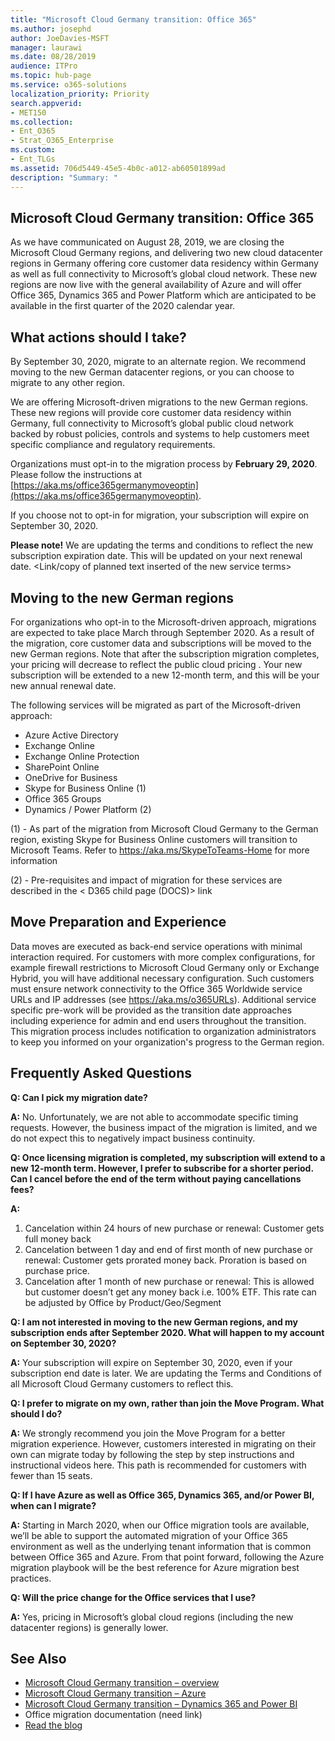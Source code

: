 ```yaml
---
title: "Microsoft Cloud Germany transition: Office 365"
ms.author: josephd
author: JoeDavies-MSFT
manager: laurawi
ms.date: 08/28/2019
audience: ITPro
ms.topic: hub-page
ms.service: o365-solutions
localization_priority: Priority
search.appverid:
- MET150
ms.collection: 
- Ent_O365
- Strat_O365_Enterprise
ms.custom:
- Ent_TLGs
ms.assetid: 706d5449-45e5-4b0c-a012-ab60501899ad
description: "Summary: "
---
```


## Microsoft Cloud Germany transition: Office 365

As we have communicated on August 28, 2019, we are closing the Microsoft Cloud Germany regions, and delivering two new cloud datacenter regions in Germany offering core customer data residency within Germany as well as full connectivity to Microsoft’s global cloud network. These new regions are now live with the general availability of Azure and will offer Office 365, Dynamics 365 and Power Platform which are anticipated to be available in the first quarter of the 2020 calendar year.

## What actions should I take?

By September 30, 2020, migrate to an alternate region. We recommend moving to the new German datacenter regions, or you can choose to migrate to any other region.

We are offering Microsoft-driven migrations to the new German regions.  These new regions will provide core customer data residency within Germany, full connectivity to Microsoft’s global public cloud network backed by robust policies, controls and systems to help customers meet specific compliance and regulatory requirements.

Organizations must opt-in to the migration process by **February 29, 2020**.  Please follow the instructions at [https://aka.ms/office365germanymoveoptin](https://aka.ms/office365germanymoveoptin). 

If you choose not to opt-in for migration, your subscription will expire on September 30, 2020. 

**Please note!** We are updating the terms and conditions to reflect the new subscription expiration date. This will be updated on your next renewal date. <Link/copy of planned text inserted of the new service terms>

## Moving to the new German regions

For organizations who opt-in to the Microsoft-driven approach, migrations are expected to take place March through September 2020. As a result of the migration, core customer data and subscriptions will be moved to the new German regions. Note that after the subscription migration completes, your pricing will decrease to reflect the public cloud pricing <link to pricing page>. Your new subscription will be extended to a new 12-month term, and this will be your new annual renewal date. 

The following services will be migrated as part of the Microsoft-driven approach:

- Azure Active Directory
- Exchange Online
- Exchange Online Protection
- SharePoint Online
- OneDrive for Business
- Skype for Business Online (1)
- Office 365 Groups
- Dynamics / Power Platform (2)

(1) - As part of the migration from Microsoft Cloud Germany to the German region, existing Skype for Business Online customers will transition to Microsoft Teams. Refer to https://aka.ms/SkypeToTeams-Home for more information

(2) - Pre-requisites and impact of migration for these services are described in the < D365 child page (DOCS)> link


## Move Preparation and Experience

Data moves are executed as back-end service operations with minimal interaction required. For customers with more complex configurations, for example firewall restrictions to Microsoft Cloud Germany only or Exchange Hybrid, you will have additional necessary configuration. Such customers must ensure network connectivity to the Office 365 Worldwide service URLs and IP addresses (see https://aka.ms/o365URLs). Additional service specific pre-work will be provided as the transition date approaches including experience for admin and end users throughout the transition. This migration process includes notification to organization administrators to keep you informed on your organization's progress to the German region.

## Frequently Asked Questions

**Q: Can I pick my migration date?**

**A:** No. Unfortunately, we are not able to accommodate specific timing requests. However, the business impact of the migration is limited, and we do not expect this to negatively impact business continuity.

**Q: Once licensing migration is completed, my subscription will extend to a new 12-month term. However, I prefer to subscribe for a shorter period. Can I cancel before the end of the term without paying cancellations fees?**

**A:**

1. Cancelation within 24 hours of new purchase or renewal: Customer gets full money back 
2. Cancelation between 1 day and end of first month of new purchase or renewal: Customer gets prorated money back. Proration is based on purchase price. 
3. Cancelation after 1 month of new purchase or renewal: This is allowed but customer doesn’t get any money back i.e. 100% ETF. This rate can be adjusted by Office by Product/Geo/Segment

**Q: I am not interested in moving to the new German regions, and my subscription ends after September 2020. What will happen to my account on September 30, 2020?**

**A:** Your subscription will expire on September 30, 2020, even if your subscription end date is later. We are updating the Terms and Conditions of all Microsoft Cloud Germany customers to reflect this. <see text>

**Q: I prefer to migrate on my own,  rather than join the Move Program. What should I do?**

**A:** We strongly recommend you join the Move Program for a better migration experience. However, customers interested in migrating on their own can migrate today by following the step by step instructions and instructional videos here. This path is recommended for customers with fewer than 15 seats.

**Q: If I have Azure as well as Office 365, Dynamics 365, and/or Power BI, when can I migrate?**

**A:** Starting in March 2020, when our Office migration tools are available, we’ll be able to support the automated migration of your Office 365 environment as well as the underlying tenant information that is common between Office 365 and Azure. From that point forward, following the Azure migration playbook will be the best reference for Azure migration best practices.

**Q: Will the price change for the Office services that I use?**

**A:** Yes, pricing in Microsoft’s global cloud regions (including the new datacenter regions) is generally lower.

## See Also

- [Microsoft Cloud Germany transition – overview](https://www.microsoft.com/cloud-platform/germany-cloud-regions)
- [Microsoft Cloud Germany transition – Azure](https://docs.microsoft.com/azure/germany/frequently-asked-questions)
- [Microsoft Cloud Germany transition – Dynamics 365 and Power BI](https://aka.ms/BizAppsMigration)
- Office migration documentation (need link)
- [Read the blog](https://aka.ms/DE-CH-DC)

